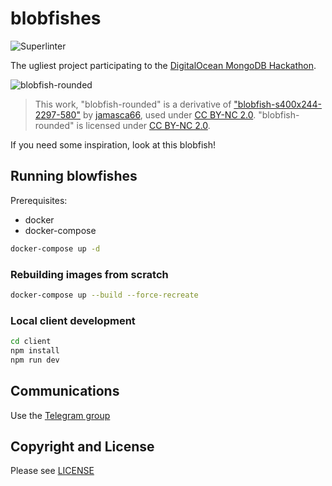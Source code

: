 # blobfishes

![Superlinter](https://github.com/gmacario/blobfishes/actions/workflows/superlinter.yml/badge.svg)

The ugliest project participating to the [DigitalOcean MongoDB Hackathon](https://www.digitalocean.com/mongodb-hackathon/).  

![blobfish-rounded](https://user-images.githubusercontent.com/44038661/125737644-895ff7c5-f68f-4350-9231-d8ab7b00006c.png)
> This work, "blobfish-rounded" is a derivative of ["blobfish-s400x244-2297-580"](https://www.flickr.com/photos/48988481@N00/3219837080) by [jamasca66](https://www.flickr.com/photos/48988481@N00), used under [CC BY-NC 2.0](https://creativecommons.org/licenses/by-nc/2.0/?ref=ccsearch&atype=rich). "blobfish-rounded" is licensed under [CC BY-NC 2.0](https://creativecommons.org/licenses/by-nc/2.0/?ref=ccsearch&atype=rich).

If you need some inspiration, look at this blobfish!

## Running blowfishes

Prerequisites:

* docker
* docker-compose

```bash
docker-compose up -d
```

### Rebuilding images from scratch

```bash
docker-compose up --build --force-recreate
```

### Local client development

```bash
cd client
npm install
npm run dev
```

## Communications

Use the [Telegram group](https://t.me/joinchat/SKXDx6mokoQ4MmVk)

## Copyright and License

Please see [LICENSE](./LICENSE)

<!-- EOF -->
